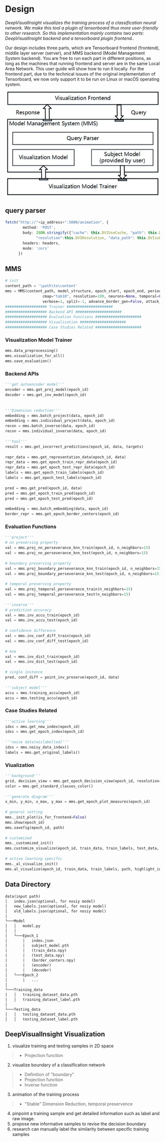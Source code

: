 # Design
*DeepVisualInsight visualizes the training process of a classification neural network. We make this tool a plugin of tensorboard thus more user-friendly to other research. So this implementation mainly contains two parts: DeepVisualInsight backend and a tensorboard plugin frontend.*.

Our design includes three parts, which are Tensorboard frontend (frontend), middle layer server (server), and MMS backend (Model Management System backend). You are free to run each part in different positions, as long as the machines that running frontend and server are in the same Local Area Network. This user guide will show how to run it locally. For the frontend part, due to the technical issues of the original implementation of Tensorboard, we now only support it to be run on Linux or macOS operating system.

![Tool Design](design.jpg)

## query parser
```typescript
fetch("http://"+ip_address+":5000/animation", {
        method: 'POST',
        body: JSON.stringify({"cache": this.DVIUseCache, "path": this.DVIsubjectModelPath,  "iteration":iteration,
              "resolution":this.DVIResolution, "data_path": this.DVIsubjectModelPath + '/data'}),
        headers: headers,
        mode: 'cors'
      })
```
## MMS
```python
# init
content_path = '\path\to\content'
mms = MMS(content_path, model_structure, epoch_start, epoch_end, period, repr_num, class_num, classes, low_dims=2,
                 cmap="tab10", resolution=100, neurons=None, temporal=False, transfer_learning=True, batch_size=1000,
                 verbose=1, split=-1, advance_border_gen=False, attack_device="cpu")
################### Trainer #####################
################### Backend API #####################
################### Evaluation Functions #####################
################### Visualization #####################
################### Case Studies Related #####################

```
### Visualization Model Trainer
```python
mms.data_preprocessing()
mms.visualization_for_all()
mms.save_evaluation()
```
### Backend APIs
```python
'''get autoencoder model'''
encoder = mms.get_proj_model(epoch_id)
decoder = mms.get_inv_model(epoch_id)


'''Dimension reduction'''
embedding = mms.batch_project(data, epoch_id)
embedding = mms.individual_project(data, epoch_id)
recon = mms.batch_inverse(data, epoch_id)
recon = mms.individual_inverse(data, epoch_id)

'''tool'''
result = mms.get_incorrect_predictions(epoch_id, data, targets)

repr_data = mms.get_representation_data(epoch_id, data)
repr_data = mms.get_epoch_train_repr_data(epoch_id)
repr_data = mms.get_epoch_test_repr_data(epoch_id)
labels = mms.get_epoch_train_labels(epoch_id)
labels = mms.get_epoch_test_labels(epoch_id)

pred = mms.get_pred(epoch_id, data)
pred = mms.get_epoch_train_pred(epoch_id)
pred = mms.get_epoch_test_pred(epoch_id)

embedding = mms.batch_embedding(data, epoch_id)
border_repr = mms.get_epoch_border_centers(epoch_id)
```
### Evaluation Functions
```python
'''project'''
# nn preserving property
val = mms.proj_nn_perseverance_knn_train(epoch_id, n_neighbors=15)
val = mms.proj_nn_perseverance_knn_test(epoch_id, n_neighbors=15)

# boundary preserving property
val = mms.proj_boundary_perseverance_knn_train(epoch_id, n_neighbors=15)
val = mms.proj_boundary_perseverance_knn_test(epoch_id, n_neighbors=15)

# temporal preserving property
val = mms.proj_temporal_perseverance_train(n_neighbors=15)
val = mms.proj_temporal_perseverance_test(n_neighbors=15)

'''inverse'''
# prediction accuracy
val = mms.inv_accu_train(epoch_id)
val = mms.inv_accu_test(epoch_id)

# confidence difference
val = mms.inv_conf_diff_train(epoch_id)
val = mms.inv_conf_diff_test(epoch_id)

# mse
val = mms.inv_dist_train(epoch_id)
val = mms.inv_dist_test(epoch_id)

# single instance
pred, conf_diff = point_inv_preserve(epoch_id, data)

'''subject model'''
accu = mms.training_accu(epoch_id)
accu = mms.testing_accu(epoch_id)
```
### Case Studies Related
```python
'''active learning'''
idxs = mms.get_new_index(epoch_id)
idxs = mms.get_epoch_index(epoch_id)

'''noise data(mislabelled)'''
idxs = mms.noisy_data_index()
labels = mms.get_original_labels()
```
### Viualization
```python
'''background'''
grid, decision_view = mms.get_epoch_decision_view(epoch_id, resolution=-1)
color = mms.get_standard_classes_color()

'''generate diagram'''
x_min, y_min, x_max, y_max = mms.get_epoch_plot_measures(epoch_id)

# general setting
mms._init_plot(is_for_frontend=False)
mms.show(epoch_id)
mms.savefig(epoch_id, path)

# customized
mms._customized_init()
mms.customize_visualize(epoch_id, train_data, train_labels, test_data, test_labels, path, highlight_index)

# active learning specific
mms._al_visualize_init()
mms.al_visualize(epoch_id, train_data, train_labels, path, highlight_index)
```
## Data Directory
```
data(input path)
│   index.json(optional, for nosiy model)
│   new_labels.json(optional, for nosiy model)
│   old_labels.json(optional, for nosiy model)
|
└───Model
│   │   model.py
│   │
│   └───Epoch_1
│       │   index.json
│       │   subject_model.pth
|       |   (train_data.npy)
|       |   (test_data.npy)
|       |   (border_centers.npy)
|       |   (encoder)
|       |   (decoder)
│   └───Epoch_2
|       |   ...
│   
└───Training_data
|   │   training_dataset_data.pth
|   │   training_dataset_label.pth
│   
└───Testing_data
│   │   testing_dataset_data.pth
│   │   testing_dataset_label.pth

```
## DeepVisualInsight Visualization
1. visualize training and testing samples in 2D space
> - Projection function
2. visualize boundary of a classification network
> - Definition of "boundary"
> - Projection function
> - Inverse function
3. animation of the training process
> - "Stable" Dimension Reduction, temporal preservence
4. pinpoint a training sample and get detailed information such as label and raw image.
5. propose new informative samples to revise the decision boundary
6. research can manually label the similarity between specific training samples
